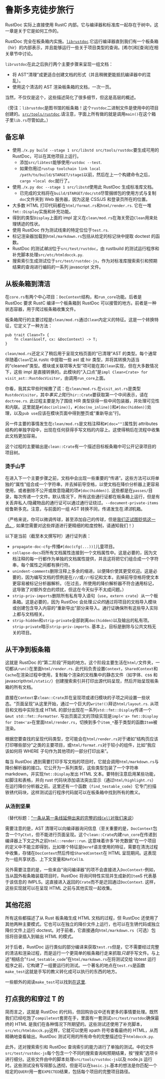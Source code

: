 # 鲁斯多克徒步旅行

RustDoc 实际上直接使用 RustC 内部。它与编译器和标准库一起存在于树中。这一章是关于它是如何工作的。

RustDoc 完全在板条箱内实施。[`librustdoc`][rd].它运行编译器直到我们有一个板条箱（hir）的内部表示，并且能够运行一些关于项目类型的查询。[希尔]和[查询]在相关章节中讨论。

[hir]: ./hir.html
[queries]: ./query.html
[rd]: https://github.com/rust-lang/rust/tree/master/src/librustdoc

`librustdoc`在此之后执行两个主要步骤来呈现一组文档：

- 将 AST“清理”成更适合创建文档的形式（并且稍微更能抵抗编译器中的混乱）。
- 使用这个清洁的 AST 渲染板条箱的文档，一次一页。

当然，不仅仅是这个，这些描述简化了很多细节，但这是高层的概述。

（旁注：`librustdoc`是图书馆的板条箱！这个`rustdoc`二进制文件是使用中的项目创建的。[`src/tools/rustdoc`][bin].请注意，字面上所有做的就是调用`main()`在这个箱子里`lib.rs`尽管如此。）

[bin]: https://github.com/rust-lang/rust/tree/master/src/tools/rustdoc

## 备忘单

- 使用`./x.py build --stage 1 src/libstd src/tools/rustdoc`要生成可用的 RustDoc，可以在其他项目上运行。
  - 添加`src/libtest`能够使用`rustdoc --test`.
  - 如果你用过`rustup toolchain link local /path/to/build/$TARGET/stage1`以前，然后在上一个构建命令之后，`cargo +local doc`就行了。
- 使用`./x.py doc --stage 1 src/libstd`使用此 RustDoc 生成标准库文档。
  - 已完成的文档将在`build/$TARGET/doc/std`尽管捆绑包的使用方式与复制`doc`文件夹到 Web 服务器，因为这是 CSS/JS 和登录页所在的位置。
- 大多数 HTML 打印代码都在`html/format.rs`和`html/render.rs`. 它在一堆`fmt::Display`实施和补充功能。
- 得到的类型`Display`上面的 impl 定义在`clean/mod.rs`在海关旁边`Clean`用来处理锈迹的性状。
- 使用 RustDoc 作为测试线束的特定位位于`test.rs`.
- 标记渲染器加载到`html/markdown.rs`包括从给定的标记块中提取 doctest 的函数。
- RustDoc 的测试*输出*位于`src/test/rustdoc`，由 rustbuild 的测试运行程序和补充脚本处理`src/etc/htmldocck.py`.
- 搜索索引生成测试位于`src/test/rustdoc-js`，作为对标准库搜索索引和预期结果的查询进行编码的一系列 javascript 文件。

## 从板条箱到清洁

在`core.rs`有两个中心项目：`DocContext`结构，和`run_core`功能。后者是 RustDoc 要求 RustC 编译一个板条箱到 RustDoc 可以接管的地方。前者是一种状态容器，用于爬过板条箱收集文件。

板条箱爬行的主要过程是`clean/mod.rs`通过`Clean`内定义的特征。这是一个转换特征，它定义了一种方法：

```rust,ignore
pub trait Clean<T> {
    fn clean(&self, cx: &DocContext) -> T;
}
```

`clean/mod.rs`还定义了稍后用于呈现文档页面的“已清理”AST 的类型。每个通常伴随着`Clean`它从 rustc 中提取一些 ast 或 hir 类型，并将其转换为适当的“cleaned”类型。模块或关联项等大型“项可能在其`Clean`实现，但在大多数情况下，这些 impl 是直接转换的。此模块的“入口点”是`impl Clean<Crate> for visit_ast::RustdocVisitor`，由调用`run_core`上面。

你看，我其实早些时候撒了谎：在`clean/mod.rs`.在`visit_ast.rs`是类型`RustdocVisitor`，其中*事实上*爬行`hir::Crate`要获取第一个中间表示，请在`doctree.rs`. 此过程主要是为了围绕 HIR 类型获得一些中间包装器，并处理可见性和内联。这里就是`#[doc(inline)]`，`#[doc(no_inline)]`和`#[doc(hidden)]`处理，以及`pub use`应该在模块页面中得到整页或“重新导出”行。

另一件主要的事情发生在`clean/mod.rs`是文档注释和`#[doc=""]`属性到 attributes 结构的单独字段中，出现在任何获得手写文档的内容上。这使得稍后在流程中收集此文档更加容易。

这个过程的主要输出是`clean::Crate`有一个描述目标板条箱中可公开记录项目的项目树。

### 烫手山芋

在进入下一个主要步骤之前，文档中会出现一些重要的“传递”。这些方法可以将单独的“属性”组合成一个字符串，并去掉前导空格，以使文档在降价分析器上更容易使用，或者删除不公开或故意隐藏的项`#[doc(hidden)]`. 这些都是在`passes/`目录，每次传递一个文件。默认情况下，所有这些通行证都在板条箱上运行，但是有关丢弃私人/隐藏物品的通行证可以通过通行证绕过。`--document-private-items`给鲁斯多克。注意，与前面的一组 AST 转换不同，传递发生在*清洁*机箱。

（严格来说，你可以微调传球，甚至添加自己的传球，但是[我们正试图贬低这一点。][44136]. 如果您需要对这些焊道进行更精细的粒度控制，请通知我们！）

[44136]: https://github.com/rust-lang/rust/issues/44136

以下是当前（截至本文撰写时）通行证列表：

- `propagate-doc-cfg`-传播`#[doc(cfg(...))]`儿童项目。
- `collapse-docs`将所有文档属性连接到一个文档属性中。这是必要的，因为文档注释的每一行都作为单独的文档属性提供，并且这将把它们组合成一个字符串，每个属性之间都有换行符。
- `unindent-comments`删除注释上多余的缩进，以便降价使其更受欢迎。这是必要的，因为编写文档的惯例是在`///`或`//!`标记和文本，去掉前导空格将使文本更容易被标记分析器解析。（在过去，所使用的降价解析器不符合通用标记，这导致了对额外空白的烦扰，但这在今天似乎不太成问题。）
- `strip-priv-imports`删除所有私有导入语句（`use`，`extern crate`）从一个板条箱。这是必要的，因为 RustDoc 会处理*公众的*通过将项目的文档导入模块或创建包含导入内容的“重新导出”部分来导入。通行证确保所有这些导入实际上都与文档相关。
- `strip-hidden`和`strip-private`全部剥离`doc(hidden)`以及输出的私有项。`strip-private`暗示`strip-priv-imports`. 基本上，目标是删除与公共文档无关的项目。

## 从干净到板条箱

这就是 RustDoc 的“第二阶段”开始的地方。这个阶段主要生活在`html/`文件夹，一切都从`run()`在里面`html/render.rs`. 此代码负责设置`Context`，`SharedContext`和`Cache`在渲染过程中使用，复制每个渲染的文档集中的静态文件（如字体、css 和 javascript`html/static/`）创建搜索索引并打印出源代码呈现，然后开始呈现板条箱的所有文档。

直接在`Context`拿`clean::Crate`并在呈现项或递归模块的子项之间设置一些状态。“页面呈现”从这里开始，通过一个巨大的`write!()`拜访`html/layout.rs`. 从项目和文档中实际生成 HTML 的部分出现在一系列`std::fmt::Display`传递一个`&mut std::fmt::Formatter`. 写出页面正文的顶级实现是`impl<'a> fmt::Display for Item<'a>`在里面`html/render.rs`，切换到多个`item_*`基于类型的函数`Item`被渲染。

根据您要查找的呈现代码类型，您可能会在`html/render.rs`对于诸如“结构页应该打印哪些部分”之类的主要项目，或`html/format.rs`对于较小的组件，比如“我应该如何将 WHERE 子句作为其他项的一部分打印出来”。

每当 RustDoc 遇到需要打印手写文档的项目时，它就会调用`html/markdown.rs`与降价解析器的接口。它公开为一系列类型，这些类型包装了一个字符串 markdown，并实现`fmt::Display`发出 HTML 文本。要特别注意启用某些功能，如脚注和表格，并向 rust 代码块添加语法突出显示（通过`html/highlight.rs`）在运行降价分析器之前。这里还有一个函数（`find_testable_code`）它专门扫描铁锈代码块，这样测试运行程序代码就可以在板条箱中找到所有的教义。

### 从汤到坚果

（替代标题：[“一条从第一条线延伸出来的完整的线`Cell`对我们来说][video]）

[video]: https://www.youtube.com/watch?v=hOLAGYmUQV0

需要注意的是，AST 清理可以向编译器询问信息（至关重要的是，`DocContext`包含一个`TyCtxt`，但不能进行页面呈现。这个`clean::Crate`内建`run_core`在传递到编译器上下文之外之前`html::render::run`. 这意味着许多“补充数据”在一个项目的定义中不能立即得到，比如哪个特征是`Deref`语言使用的特征，需要在清洗过程中收集，存储在`DocContext`然后传给`SharedContext`在 HTML 呈现期间。这表现为一组共享状态、上下文变量和`RefCell`s.

另外需要注意的是，一些来自“询问编译器”的项不会直接进入`DocContext`-例如，当从国外板条箱装载项目时，RustDoc 将询问特性实现并生成新的`Item`S 代表基于该信息的 IMPLS。这直接进入返回的`Crate`而不是迂回通过`DocContext`. 这样，这些实现就可以在呈现 HTML 之前与其他实现一起收集。

## 其他花招

所有这些都描述了从 Rust 板条箱生成 HTML 文档的过程，但 RustDoc 还使用了其他两种主要模式。它也可以在独立的降价文件上运行，也可以在生锈代码或独立降价文件上运行 doctest。对于前者，它直接通向`html/markdown.rs`（可选）包括将目录插入到输出 HTML 的模式。

对于后者，RustDoc 运行类似的部分编译来获取`test.rs`但是，它不需要经过完整的清洁和渲染过程，而是运行一个更简单的板条箱行走来抓取*只是*手写文件。与上述“相结合”`find_testable_code`“在`html/markdown.rs`在将测试交给 libtest 运行程序之前，它构建了一组要运行的测试。一个著名的地点在`test.rs`是函数`make_test`这就是手写的教义转化成可以执行的东西的地方。

一些额外的阅读`make_test`可以找到[在这里](https://quietmisdreavus.net/code/2018/02/23/how-the-doctests-get-made/).

## 打点我的和穿过 T 的

简而言之，这就是 RustDoc 的代码，但回购协议中还有更多的事情要处理。既然我们已经吃饱了`compiletest`套房在手，里面有一套测试`src/test/rustdoc`确保最终的 HTML 是我们在各种情况下所期望的。这些测试还使用了补充脚本，`src/etc/htmldocck.py`这样，它就可以使用 xpath 符号查看最终的 HTML，从而精确地查看输出。RustDoc 测试可用的所有命令的完整描述位于`htmldocck.py`.

此外，还对搜索索引和 RustDoc 查询索引的能力进行了单独的测试。中的文件`src/test/rustdoc-js`每个包含一个不同的搜索查询和预期结果，按“搜索”选项卡进行细分。这些文件由中的脚本处理`src/tools/rustdoc-js`以及 node.js 运行时。这些测试没有写得那么透彻，但是可以在`basic.js`.基本的想法是你匹配一个给定的`QUERY`用一套`EXPECTED`结果，包括每个项目的完整项目路径。
